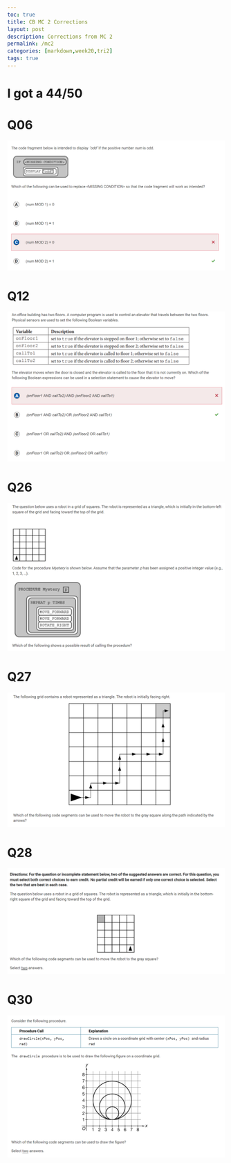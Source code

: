 ```yaml
---
toc: true
title: CB MC 2 Corrections
layout: post
description: Corrections from MC 2
permalink: /mc2
categories: [markdown,week20,tri2]
tags: true
---
```


# I got a 44/50

# Q06
<img src= "https://github.com/sarahliu2006/Sarah-Liu/blob/2f8c6efb93dba9b0d71a821cbdae441bfd14f845/images/q6.PNG?raw=true">

# Q12
<img src= "https://github.com/sarahliu2006/Sarah-Liu/blob/2f8c6efb93dba9b0d71a821cbdae441bfd14f845/images/q12.PNG?raw=true">

# Q26
<img src= "https://github.com/sarahliu2006/Sarah-Liu/blob/2f8c6efb93dba9b0d71a821cbdae441bfd14f845/images/q26.PNG?raw=true">

# Q27
<img src= "https://github.com/sarahliu2006/Sarah-Liu/blob/2f8c6efb93dba9b0d71a821cbdae441bfd14f845/images/q27.PNG?raw=true">

# Q28
<img src= "https://github.com/sarahliu2006/Sarah-Liu/blob/2f8c6efb93dba9b0d71a821cbdae441bfd14f845/images/q28.PNG?raw=true">

# Q30
<img src= "https://github.com/sarahliu2006/Sarah-Liu/blob/2f8c6efb93dba9b0d71a821cbdae441bfd14f845/images/q30.PNG?raw=true">

